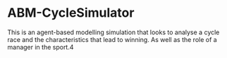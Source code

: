 # ABM-CycleSimulator
This is an agent-based modelling simulation that looks to analyse a cycle race and the characteristics that lead to winning. As well as the role of a manager in the sport.4
